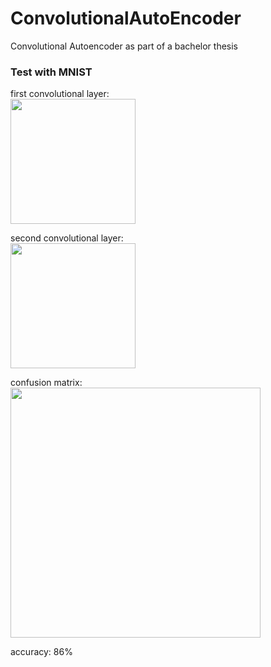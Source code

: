 # ConvolutionalAutoEncoder
Convolutional Autoencoder as part of a bachelor thesis

### Test with MNIST

first convolutional layer:  
<img src="https://i.imgur.com/yzW8UqT.png" height="200" > 

second convolutional layer:  
<img src="https://i.imgur.com/kjdb4N6.png" height="200" > 

confusion matrix:  
<img src="https://i.imgur.com/VSOsEce.png" height="400" > 

accuracy: 86%
